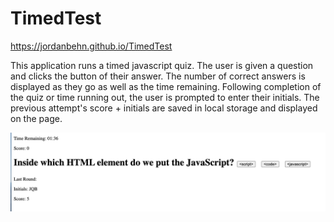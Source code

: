# TimedTest
https://jordanbehn.github.io/TimedTest

This application runs a timed javascript quiz. The user is given a question and clicks the button of their answer. The number of correct answers is displayed as they go as well as the time remaining. Following completion of the quiz or time running out, the user is prompted to enter their initials. The previous attempt's score + initials are saved in local storage and displayed on the page.

![image](./Assets/ScreenShot.png)
